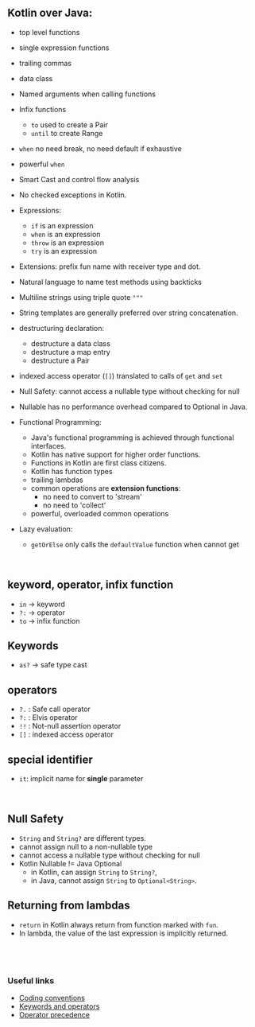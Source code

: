 ## Kotlin over Java:

* top level functions
* single expression functions
* trailing commas
* data class
* Named arguments when calling functions
* Infix functions
  * `to` used to create a Pair
  * `until` to create Range

* `when` no need break, no need default if exhaustive
* powerful `when`
* Smart Cast and control flow analysis
* No checked exceptions in Kotlin.
* Expressions:
    * `if` is an expression
    * `when` is an expression
    * `throw` is an expression
    * `try` is an expression

* Extensions: prefix fun name with receiver type and dot.

* Natural language to name test methods using backticks

* Multiline strings using triple quote `"""`

* String templates are generally preferred over string concatenation.

* destructuring declaration: 
  * destructure a data class
  * destructure a map entry
  * destructure a Pair

* indexed access operator  (`[]`) translated to calls of `get` and `set`

* Null Safety: cannot access a nullable type without checking for null
* Nullable has no performance overhead compared to Optional in Java.

* Functional Programming: 
  * Java's functional programming is achieved through functional interfaces. 
  * Kotlin has native support for higher order functions.
  * Functions in Kotlin are first class citizens.
  * Kotlin has function types
  * trailing lambdas
  * common operations are **extension functions**: 
    * no need to convert to 'stream'
    * no need to 'collect'
  * powerful, overloaded common operations

* Lazy evaluation: 
  * `getOrElse` only calls the `defaultValue` function when cannot get

&nbsp;

## keyword, operator, infix function
* `in` -> keyword
* `?:` -> operator
* `to` -> infix function

## Keywords
* `as?` -> safe type cast

## operators
* `?.` : Safe call operator
* `?:` : Elvis operator
* `!!` : Not-null assertion operator
* `[]` : indexed access operator

## special identifier
* `it`: implicit name for **single** parameter

&nbsp;

## Null Safety
* `String` and `String?` are different types.
* cannot assign null to a non-nullable type
* cannot access a nullable type without checking for null
* Kotlin Nullable != Java Optional
  * in Kotlin, can assign `String` to `String?`,
  * in Java, cannot assign `String` to `Optional<String>`.
&nbsp;

## Returning from lambdas
* `return` in Kotlin always return from function marked with `fun`.
* In lambda, the value of the last expression is implicitly returned.

&nbsp;
----
### Useful links ###
* [Coding conventions](https://kotlinlang.org/docs/coding-conventions.html)
* [Keywords and operators](https://kotlinlang.org/docs/keyword-reference.html)
* [Operator precedence](https://kotlinlang.org/docs/reference/grammar.html#expressions)